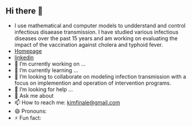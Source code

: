 ## Hi there 👋

- I use mathematical and computer models to undderstand and control infectious disaease transmission. I have studied various infectious diseases over the past 15 years and am working on evaluating the impact of the vaccination against cholera and typhoid fever.
- [Homepage](https://jonghoonk.com)
- [linkedin](https://www.linkedin.com/in/jong-hoon-kim-6447325/)   
- 🔭 I’m currently working on ...
- 🌱 I’m currently learning ...
- 👯 I’m looking to collaborate on modeling infection transmission with a focus on implemention and operation of intervention programs.
- 🤔 I’m looking for help ...
- 💬 Ask me about 
- 📫 How to reach me: kimfinale@gmail.com
- 😄 Pronouns:
- ⚡ Fun fact: 

